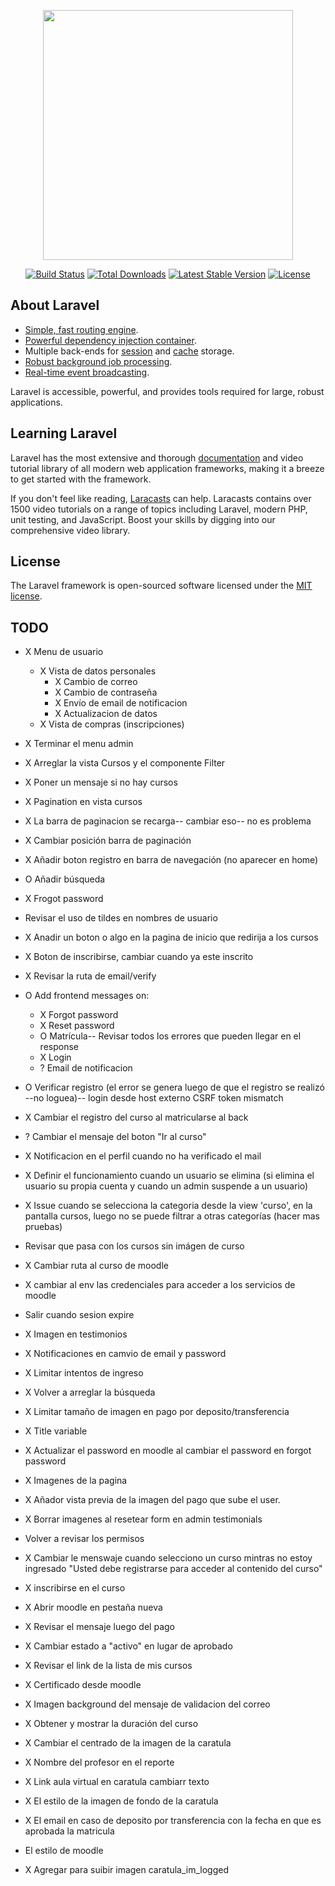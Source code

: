 <p align="center"><a href="https://laravel.com" target="_blank"><img src="https://raw.githubusercontent.com/laravel/art/master/logo-lockup/5%20SVG/2%20CMYK/1%20Full%20Color/laravel-logolockup-cmyk-red.svg" width="400"></a></p>

<p align="center">
<a href="https://travis-ci.org/laravel/framework"><img src="https://travis-ci.org/laravel/framework.svg" alt="Build Status"></a>
<a href="https://packagist.org/packages/laravel/framework"><img src="https://img.shields.io/packagist/dt/laravel/framework" alt="Total Downloads"></a>
<a href="https://packagist.org/packages/laravel/framework"><img src="https://img.shields.io/packagist/v/laravel/framework" alt="Latest Stable Version"></a>
<a href="https://packagist.org/packages/laravel/framework"><img src="https://img.shields.io/packagist/l/laravel/framework" alt="License"></a>
</p>

## About Laravel

- [Simple, fast routing engine](https://laravel.com/docs/routing).
- [Powerful dependency injection container](https://laravel.com/docs/container).
- Multiple back-ends for [session](https://laravel.com/docs/session) and [cache](https://laravel.com/docs/cache) storage.
- [Robust background job processing](https://laravel.com/docs/queues).
- [Real-time event broadcasting](https://laravel.com/docs/broadcasting).

Laravel is accessible, powerful, and provides tools required for large, robust applications.

## Learning Laravel

Laravel has the most extensive and thorough [documentation](https://laravel.com/docs) and video tutorial library of all modern web application frameworks, making it a breeze to get started with the framework.

If you don't feel like reading, [Laracasts](https://laracasts.com) can help. Laracasts contains over 1500 video tutorials on a range of topics including Laravel, modern PHP, unit testing, and JavaScript. Boost your skills by digging into our comprehensive video library.

## License

The Laravel framework is open-sourced software licensed under the [MIT license](https://opensource.org/licenses/MIT).

## TODO
- X Menu de usuario
    - X  Vista de datos personales
        - X Cambio de correo
        - X Cambio de contraseña
        - X Envío de email de notificacion
        - X Actualizacion de datos
    - X Vista de compras (inscripciones)
- X Terminar el menu admin
- X Arreglar la vista Cursos y el componente Filter
- X Poner un mensaje si no hay cursos
- X Pagination en vista cursos
- X La barra de paginacion se recarga-- cambiar eso-- no es problema
- X Cambiar posición barra de paginación
- X Añadir boton registro en barra de navegación (no aparecer en home)
- O Añadir búsqueda
- X Frogot password
- Revisar el uso de tildes en nombres de usuario
- X Anadir un boton o algo en la pagina de inicio que redirija a los cursos
- X Boton de inscribirse, cambiar cuando ya este inscrito
- X Revisar la ruta de email/verify
- O Add frontend messages on:
    - X Forgot password
    - X Reset password
    - O Matrícula-- Revisar todos los errores que pueden llegar en el response
    - X Login
    - ? Email de notificacion
- O Verificar registro (el error se genera luego de que el registro se realizó --no loguea)-- login desde host externo CSRF token mismatch
- X Cambiar el registro del curso al matricularse al back
- ? Cambiar el mensaje del boton "Ir al curso"
- X Notificacion en el perfil cuando no ha verificado el mail
- X Definir el funcionamiento cuando un usuario se elimina (si elimina el usuario su propia cuenta y cuando un admin suspende a un usuario)
- X Issue cuando se selecciona la categoria desde la view 'curso', en la pantalla cursos, luego no se puede filtrar a otras categorías
    (hacer mas pruebas)
- Revisar que pasa con los cursos sin imágen de curso
- X Cambiar ruta al curso de moodle
- X cambiar al env las credenciales para acceder a los servicios de moodle


- Salir cuando sesion expire
- X Imagen en testimonios
- X Notificaciones en camvio de email y password
- X Limitar intentos de ingreso
- X Volver a arreglar la búsqueda
- X Limitar tamaño de imagen en pago por deposito/transferencia
- X Title variable
- X Actualizar el password en moodle al cambiar el password en forgot password
- X Imagenes de la pagina
- X Añador vista previa de la imagen del pago que sube el user.
- X Borrar imagenes al resetear form en admin testimonials
- Volver a revisar los permisos

- X Cambiar le menswaje cuando selecciono un curso mintras no estoy ingresado "Usted debe registrarse para acceder al contenido del curso"
- X inscribirse en el curso
- X Abrir moodle en pestaña nueva
- X Revisar el mensaje luego del pago
- X Cambiar estado a "activo" en lugar de aprobado
- X Revisar el link de la lista de mis cursos
- X Certificado desde moodle
- X Imagen background del mensaje de validacion del correo
- X Obtener y mostrar la duración del curso
- X Cambiar el centrado de la imagen de la caratula
- X Nombre del profesor en el reporte
- X Link aula virtual en caratula cambiarr texto
- X El estilo de la imagen de fondo de la caratula
- X El email en caso de deposito por transferencia con la fecha en que es aprobada la matricula
- El estilo de moodle
- X Agregar para suibir imagen caratula_im_logged